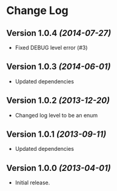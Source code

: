 Change Log
==========

Version 1.0.4 *(2014-07-27)*
--------------------------------

* Fixed DEBUG level error (#3)

Version 1.0.3 *(2014-06-01)*
----------------------------

* Updated dependencies

Version 1.0.2 *(2013-12-20)*
----------------------------

* Changed log level to be an enum

Version 1.0.1 *(2013-09-11)*
----------------------------

* Updated dependencies

Version 1.0.0 *(2013-04-01)*
----------------------------

* Initial release.

